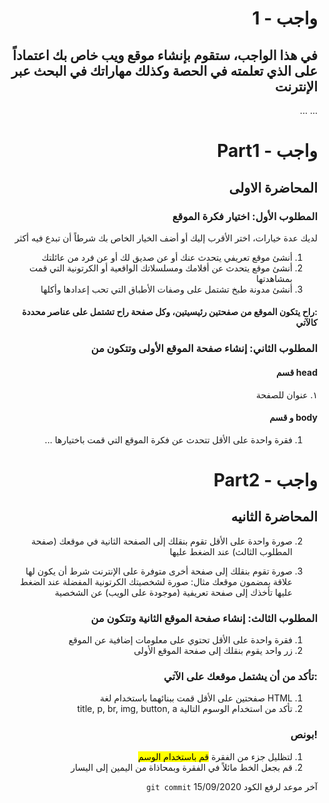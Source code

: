 <div dir="rtl">

# واجب  - 1
## في هذا الواجب، ستقوم بإنشاء موقع ويب خاص بك اعتماداً على الذي تعلمته في الحصة وكذلك مهاراتك في البحث عبر الإنترنت

...
...
# واجب  - Part1 
## المحاضرة الاولى

### المطلوب الأول: اختيار فكرة الموقع
لديك عدة خيارات، اختر الأقرب إليك أو أضف الخيار الخاص بك شرطاً أن تبدع فيه أكثر
1. أنشئ موقع تعريفي يتحدث عنك أو عن صديق لك أو عن فرد من عائلتك
2. أنشئ موقع يتحدث عن أفلامك ومسلسلاتك الواقعية أو الكرتونية التي قمت بمشاهدتها
3. أنشئ مدونة طبخ تشتمل على وصفات الأطباق التي تحب إعدادها وأكلها

#### :راح يتكون الموقع من صفحتين رئيسيتين، وكل صفحة راح تشتمل على عناصر محددة كالآتي
### المطلوب الثاني: إنشاء صفحة الموقع الأولى وتتكون من
#### head قسم
١. عنوان للصفحة

#### body و قسم
1. فقرة واحدة على الأقل تتحدث عن فكرة الموقع التي قمت باختيارها
...
# واجب  - Part2
## المحاضرة الثانيه

2. صورة واحدة على الأقل تقوم بنقلك إلى الصفحة الثانية في موقعك (صفحة المطلوب الثالث) عند الضغط عليها

3. صورة تقوم بنقلك إلى صفحة أخرى متوفرة على الإنترنت شرط أن يكون لها علاقة بمضمون موقعك
مثال: صورة لشخصيتك الكرتونية المفضلة عند الضغط عليها تأخذك إلى صفحة تعريفية (موجودة على الويب) عن الشخصية 


### المطلوب الثالث: إنشاء صفحة الموقع الثانية وتتكون من
1. فقرة واحدة على الأقل تحتوي على معلومات إضافية عن الموقع
2. زر واحد يقوم بنقلك إلى صفحة الموقع الأولى


### :تأكد من أن يشتمل موقعك على الآتي
1. HTML صفحتين على الأقل قمت ببنائهما باستخدام لغة 
2. تأكد من استخدام الوسوم التالية
title,
p,
br,
img,
button,
a


### !بونص 
1. لتظليل جزء من الفقرة <mark> قم باستخدام الوسم 
2. قم بجعل الخط مائلاً في الفقرة وبمحاذاة من اليمين إلى اليسار



آخر موعد لرفع الكود  `git commit` 
15/09/2020
</div>
